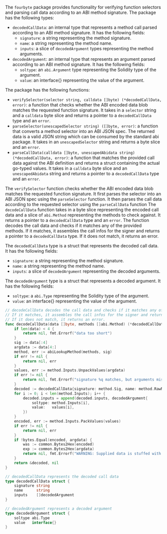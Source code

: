 The `fourbyte` package provides functionality for verifying function selectors and parsing call data according to an ABI method signature. The package has the following types:

- `decodedCallData`: an internal type that represents a method call parsed according to an ABI method signature. It has the following fields:
  - `signature`: a string representing the method signature.
  - `name`: a string representing the method name.
  - `inputs`: a slice of `decodedArgument` types representing the method arguments.
- `decodedArgument`: an internal type that represents an argument parsed according to an ABI method signature. It has the following fields:
  - `soltype`: an `abi.Argument` type representing the Solidity type of the argument.
  - `value`: an interface{} representing the value of the argument.

The package has the following functions:

- `verifySelector(selector string, calldata []byte) (*decodedCallData, error)`: a function that checks whether the ABI encoded data blob matches the requested function signature. It takes in a `selector` string and a `calldata` byte slice and returns a pointer to a `decodedCallData` type and an `error`.
- `parseSelector(unescapedSelector string) ([]byte, error)`: a function that converts a method selector into an ABI JSON spec. The returned data is a valid JSON string which can be consumed by the standard abi package. It takes in an `unescapedSelector` string and returns a byte slice and an `error`.
- `parseCallData(calldata []byte, unescapedAbidata string) (*decodedCallData, error)`: a function that matches the provided call data against the ABI definition and returns a struct containing the actual go-typed values. It takes in a `calldata` byte slice and an `unescapedAbidata` string and returns a pointer to a `decodedCallData` type and an `error`.

The `verifySelector` function checks whether the ABI encoded data blob matches the requested function signature. It first parses the selector into an ABI JSON spec using the `parseSelector` function. It then parses the call data according to the requested selector using the `parseCallData` function The `decodeCallData` function takes in a byte slice representing the encoded call data and a slice of `abi.Method` representing the methods to check against. It returns a pointer to a `decodedCallData` type and an `error`. The function decodes the call data and checks if it matches any of the provided methods. If it matches, it assembles the call infos for the signer and returns a pointer to a `decodedCallData` type. If it does not match, it returns an error.

The `decodedCallData` type is a struct that represents the decoded call data. It has the following fields:

- `signature`: a string representing the method signature.
- `name`: a string representing the method name.
- `inputs`: a slice of `decodedArgument` representing the decoded arguments.

The `decodedArgument` type is a struct that represents a decoded argument. It has the following fields:

- `soltype`: a `abi.Type` representing the Solidity type of the argument.
- `value`: an interface{} representing the value of the argument.

```go
// decodeCallData decodes the call data and checks if it matches any of the provided methods.
// If it matches, it assembles the call infos for the signer and returns a pointer to a decodedCallData.
// If it does not match, it returns an error.
func decodeCallData(data []byte, methods []abi.Method) (*decodedCallData, error) {
	if len(data) < 4 {
		return nil, fmt.Errorf("data too short")
	}
	sig := data[:4]
	argdata := data[4:]
	method, err := abiLookupMethod(methods, sig)
	if err != nil {
		return nil, err
	}
	values, err := method.Inputs.UnpackValues(argdata)
	if err != nil {
		return nil, fmt.Errorf("signature %q matches, but arguments mismatch: %v", method.String(), err)
	}
	decoded := decodedCallData{signature: method.Sig, name: method.RawName}
	for i := 0; i < len(method.Inputs); i++ {
		decoded.inputs = append(decoded.inputs, decodedArgument{
			soltype: method.Inputs[i],
			value:   values[i],
		})
	}
	encoded, err := method.Inputs.PackValues(values)
	if err != nil {
		return nil, err
	}
	if !bytes.Equal(encoded, argdata) {
		was := common.Bytes2Hex(encoded)
		exp := common.Bytes2Hex(argdata)
		return nil, fmt.Errorf("WARNING: Supplied data is stuffed with extra data. \nWant %s\nHave %s\nfor method %v", exp, was, method.Sig)
	}
	return &decoded, nil
}

// decodedCallData represents the decoded call data
type decodedCallData struct {
	signature string
	name      string
	inputs    []decodedArgument
}

// decodedArgument represents a decoded argument
type decodedArgument struct {
	soltype abi.Type
	value   interface{}
}
```
